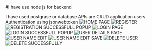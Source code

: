 #I have use node js for backend

I have used postgrase or database
APIs are CRUD application users.
Authentication using jsonwebtoken
![HOME PAGE](https://user-images.githubusercontent.com/127973888/225395755-c124b513-389f-4489-a1b0-943db8538611.png)
![REGISTER](https://user-images.githubusercontent.com/127973888/225395780-756675d5-2dd0-404a-bbf5-7fd4b3c5e21d.png)
![REGISTRATION SUCCESSFULL POPUP](https://user-images.githubusercontent.com/127973888/225395820-0c538b32-131e-4b13-ad85-a6ea1780e3e6.png)
![LOGIN PAGE](https://user-images.githubusercontent.com/127973888/225395854-94de30dd-a668-4bed-8028-e445fde3e86c.png)
![LOGIN SUCCESSFULL POPUP](https://user-images.githubusercontent.com/127973888/225395869-2dbea612-5e04-487f-a77f-b0e7cbed3930.png)
![USER DETAILS PAGE](https://user-images.githubusercontent.com/127973888/225395918-faf7a112-869c-4390-931a-158937341408.png)
![USER NAME EDIT](https://user-images.githubusercontent.com/127973888/225395943-0751782f-59ed-45a4-b2c9-862698bd91c9.png)
![USER NAME EDIT SAVE](https://user-images.githubusercontent.com/127973888/225395959-cb357f56-45b0-46a2-8f76-2bdb751e98d2.png)
![DELETE USER](https://user-images.githubusercontent.com/127973888/225395995-43f8909b-1619-4990-8536-6a56d84985a7.png)
![DELETE SUCCESSFULLY](https://user-images.githubusercontent.com/127973888/225396017-3d74c9db-5d2e-45f9-b34a-f7ef1970fa0a.png)
